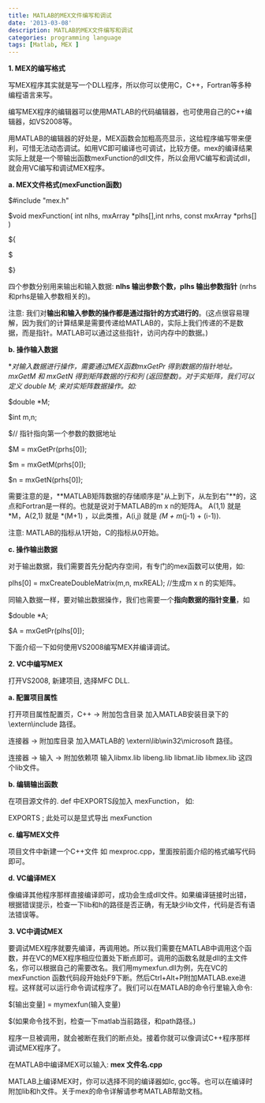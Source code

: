 ```yaml
---
title: MATLAB的MEX文件编写和调试
date: '2013-03-08'
description: MATLAB的MEX文件编写和调试
categories: programming language
tags: [Matlab, MEX ]
---
```


 
**1. MEX的编写格式**

写MEX程序其实就是写一个DLL程序，所以你可以使用C，C++，Fortran等多种编程语言来写。

编写MEX程序的编辑器可以使用MATLAB的代码编辑器，也可使用自己的C++编辑器，如VS2008等。

用MATLAB的编辑器的好处是，MEX函数会加粗高亮显示，这给程序编写带来便利，可惜无法动态调试。如用VC即可编译也可调试，比较方便。mex的编译结果实际上就是一个带输出函数mexFunction的dll文件，所以会用VC编写和调试dll，就会用VC编写和调试MEX程序。

**a. MEX文件格式(mexFunction函数)**

$#include "mex.h"

$void mexFunction( int nlhs, mxArray *plhs[],int nrhs, const mxArray *prhs[] )

${

$

$}

四个参数分别用来输出和输入数据: **nlhs 输出参数个数，plhs 输出参数指针** (nrhs和prhs是输入参数相关的)。

注意: 我们对**输出和输入参数的操作都是通过指针的方式进行的**。(这点很容易理解，因为我们的计算结果是需要传递给MATLAB的，实际上我们传递的不是数据，而是指针。MATLAB可以通过这些指针，访问内存中的数据。)

**b. 操作输入数据**

**对输入数据进行操作，需要通过MEX函数mxGetPr 得到数据的指针地址。 mxGetM 和 mxGetN 得到矩阵数据的行和列 (返回整数)。对于实矩阵，我们可以定义 double *M; 来对实矩阵数据操作。如:**

$double *M;

$int m,n;

$// 指针指向第一个参数的数据地址

$M = mxGetPr(prhs[0]);

$m = mxGetM(prhs[0]);

$n = mxGetN(prhs[0]);

需要注意的是，**MATLAB矩阵数据的存储顺序是"从上到下，从左到右"**的，这点和Fortran是一样的。也就是说对于MATLAB的m x n的矩阵A。 A(1,1) 就是 *M，A(2,1) 就是 *(M+1) ，以此类推，A(i,j) 就是 *(M + m*(j-1) + (i-1)).

注意: MATLAB的指标从1开始，C的指标从0开始。

**c. 操作输出数据**

对于输出数据，我们需要首先分配内存空间，有专门的mex函数可以使用，如:

plhs[0] = mxCreateDoubleMatrix(m,n, mxREAL); //生成m x n 的实矩阵。

同输入数据一样，要对输出数据操作，我们也需要一个**指向数据的指针变量**，如

$double *A;

$A = mxGetPr(plhs[0]);

下面介绍一下如何使用VS2008编写MEX并编译调试。

**2. VC中编写MEX**

打开VS2008, 新建项目, 选择MFC DLL.

**a. 配置项目属性**

打开项目属性配置页，C++ -> 附加包含目录 加入MATLAB安装目录下的 \extern\include 路径。

连接器 -> 附加库目录 加入MATLAB的 \extern\lib\win32\microsoft 路径。

连接器 -> 输入 -> 附加依赖项 输入libmx.lib libeng.lib libmat.lib libmex.lib 这四个lib文件。

**b. 编辑输出函数**

在项目源文件的. def 中EXPORTS段加入 mexFunction， 如:

EXPORTS
    ; 此处可以是显式导出
    mexFunction

**c. 编写MEX文件**

项目文件中新建一个C++文件 如 mexproc.cpp，里面按前面介绍的格式编写代码即可。

**d. VC编译MEX**

像编译其他程序那样直接编译即可，成功会生成dll文件。如果编译链接时出错，根据错误提示，检查一下lib和h的路径是否正确，有无缺少lib文件，代码是否有语法错误等。

**3. VC中调试MEX**

要调试MEX程序就要先编译，再调用她。所以我们需要在MATLAB中调用这个函数，并在VC的MEX程序相应位置处下断点即可。调用的函数名就是dll的主文件名，你可以根据自己的需要改名。我们用mymexfun.dll为例，先在VC的 mexFunction 函数代码段开始处F9下断。然后Ctrl+Alt+P附加MATLAB.exe进程。这样就可以运行命令调试程序了。我们可以在MATLAB的命令行里输入命令:

$[输出变量] = mymexfun(输入变量)

$(如果命令找不到，检查一下matlab当前路径，和path路径。)

程序一旦被调用，就会被断在我们的断点处。接着你就可以像调试C++程序那样调试MEX程序了。

在MATLAB中编译MEX可以输入: **mex 文件名.cpp**

MATLAB上编译MEX时，你可以选择不同的编译器如lc, gcc等。也可以在编译时附加lib和h文件。关于mex的命令详解请参考MATLAB帮助文档。
